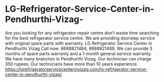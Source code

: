 # LG-Refrigerator-Service-Center-in-Pendhurthi-Vizag-
Are you looking for any refrigerator repair centre don’t waste time searching for the best refrigerator service centre. We are providing doorstep service with original spare parts with warranty. LG Refrigerator Service Center in Pendhurthi Vizag  Call now: 8688821484, 8688821488. We can provide 3 months of spare parts warranty and a 1-month general service warranty. We have many branches in Pendhurthi Vizag. Our technician can charge 350 rupees. Our technicians have more than 10 years experience.  https://lgrefrigeratorservicecenterinvizag.com/lg-refrigerator-service-center-in-pendhurthi-vizag/
